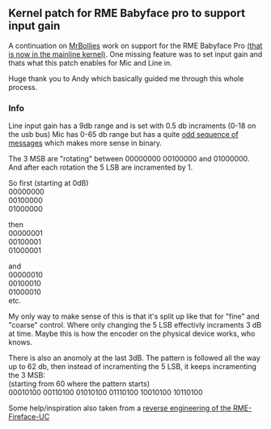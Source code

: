 ## Kernel patch for RME Babyface pro to support input gain


A continuation on [MrBollies](https://github.com/MrBollie) work on support for the RME Babyface Pro [(that is now in the mainline kernel)](https://git.kernel.org/pub/scm/linux/kernel/git/torvalds/linux.git/commit/sound/usb?h=v6.10-rc7&id=3e8f3bd047163d30fb1ad32ca7e4628921555c09).
One missing feature was to set input gain and thats what this patch enables for Mic and Line in. 

Huge thank you to Andy which basically guided me through this whole process.

### Info

Line input gain has a 9db range and is set with 0.5 db incraments (0-18 on the usb bus)
Mic has 0-65 db range but has a quite [odd sequence of messages](https://github.com/stistrup/rme-gain-kernel-patch/blob/main/docs/usb%20gain%20messages.txt) which makes more sense in binary.

The 3 MSB are "rotating" between 00000000 00100000 and 01000000. 
And after each rotation the 5 LSB are incramented by 1. 

So first (starting at 0dB)\
00000000\
00100000\
01000000

then\
00000001\
00100001\
01000001

and\
00000010\
00100010\
01000010\
etc.

My only way to make sense of this is that it's split up like that for "fine" and "coarse" control. Where only changing the 5 LSB effectivly incraments 3 dB at time.
Maybe this is how the encoder on the physical device works, who knows. 

There is also an anomoly at the last 3dB. The pattern is followed all the way up to 62 db, then instead of incramenting the 5 LSB, it keeps incramenting the 3 MSB:\
(starting from 60 where the pattern starts)\
00010100
00110100
01010100
01110100
10010100
10110100

Some help/inspiration also taken from a [reverse engineering of the RME-Fireface-UC](https://github.com/agfline/RME-Fireface-UC-Drivers)
